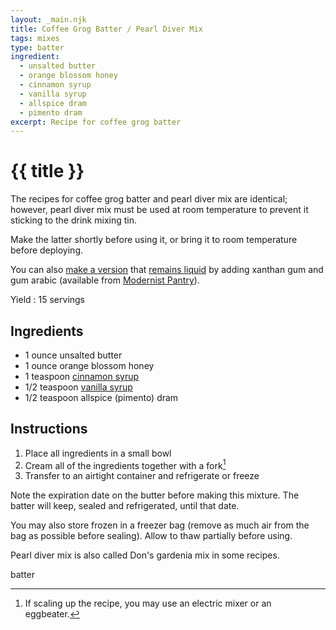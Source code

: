 ```yaml
---
layout: _main.njk
title: Coffee Grog Batter / Pearl Diver Mix
tags: mixes
type: batter
ingredient:
  - unsalted butter
  - orange blossom honey
  - cinnamon syrup
  - vanilla syrup
  - allspice dram
  - pimento dram
excerpt: Recipe for coffee grog batter
---
```


<!-- markdownlint-disable MD025 -->
# {{ title }}
<!-- markdownlint-enable MD025 -->

<tiki-callout type="tip" id="note-pearl-diver-mix">

  The recipes for coffee grog batter and pearl diver mix are identical; however, pearl diver mix must be used at room temperature to prevent it sticking to the drink mixing tin.
  
  Make the latter shortly before using it, or bring it to room temperature before deploying.

  You can also <a href="https://www.liquor.com/articles/gardenia-mix/" target="_blank" rel="external noopener">make a version</a> that <a href="https://www.reddit.com/r/cocktails/comments/k0naln/need_help_with_gum_arabic_and_xanthan_gum/" target="_blank" rel="external noopener">remains liquid</a> by adding xanthan gum and gum arabic (available from <a href="https://modernistpantry.com/products/210s.html" target="_blank" rel="external noopener">Modernist Pantry</a>).
</tiki-callout>

Yield
  : 15 servings

## Ingredients

* 1 ounce unsalted butter
* 1 ounce orange blossom honey
* 1 teaspoon [cinnamon syrup](/mixes/cinnamon-syrup)
* 1/2 teaspoon [vanilla syrup](/mixes/vanilla-syrup)
* 1/2 teaspoon allspice (pimento) dram

## Instructions

1. Place all ingredients in a small bowl
2. Cream all of the ingredients together with a fork[^1]
3. Transfer to an airtight container and refrigerate or freeze

[^1]: If scaling up the recipe, you may use an electric mixer or an eggbeater.

<tiki-callout type="tip">

  <stack-l>
  <p>Note the expiration date on the butter before making this mixture. The batter will keep, sealed and refrigerated, until that date.</p>
  
  <p>You may also store frozen in a freezer bag (remove as much air from the bag as possible before sealing). Allow to thaw partially before using.</p>
  <stack-l>

</tiki-callout>

<tiki-callout type="note">

  Pearl diver mix is also called Don's gardenia mix in some recipes.
</tiki-callout>

<div
  class="sr-only"
  data-cat[0]="Batter"
  data-ingredient[0]="Allspice dram"
  data-ingredient[1]="Pimento dram"
  data-ingredient[2]="Butter, unsalted"
  data-ingredient[3]="Honey"
  data-ingredient[4]="Honey, orange blossom"
  data-ingredient[5]="Vanilla syrup"
  data-ingredient[6]="Cinnamon syrup"
  data-pagefind-filter="
    Category[data-cat[0]],
    Ingredient[data-ingredient[0]],
    Ingredient[data-ingredient[1]],
    Ingredient[data-ingredient[2]],
    Ingredient[data-ingredient[3]],
    Ingredient[data-ingredient[4]],
    Ingredient[data-ingredient[5]],
    Ingredient[data-ingredient[6]],
    Liquor[data-ingredient[0]],
    Liquor[data-ingredient[1]],
    Pantry[data-ingredient[2]],
    Pantry[data-ingredient[3]],
    Pantry[data-ingredient[4]],
    Syrup[data-ingredient[5]],
    Syrup[data-ingredient[6]]
  "
>
</div>

<div class="keywords" aria-hidden>batter</div>
